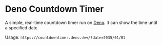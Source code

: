 # Deno Countdown Timer

A simple, real-time countdown timer run on [Deno](https://deno.com/). It can show the time until a specified date.

Usage: `https://countdowntimer.deno.dev/?date=2035/01/01`
